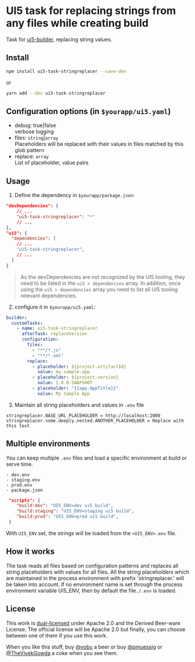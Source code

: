 # UI5 task for replacing strings from any files while creating build

Task for [ui5-builder](https://github.com/SAP/ui5-builder), replacing string values.

## Install

```bash
npm install ui5-task-stringreplacer --save-dev
```

or

```bash
yarn add --dev ui5-task-stringreplacer
```

## Configuration options (in `$yourapp/ui5.yaml`)

- debug: true|false  
  verbose logging
- files: `string`|`array`  
  Placeholders will be replaced with their values in files matched by this glob pattern
- replace: `array`  
  List of placeholder, value pairs

## Usage

1. Define the dependency in `$yourapp/package.json`:

```json
"devDependencies": {
    // ...
    "ui5-task-stringreplacer": "*"
    // ...
},
"ui5": {
  "dependencies": [
    // ...
    "ui5-task-stringreplacer",
    // ...
  ]
}
```

> As the devDependencies are not recognized by the UI5 tooling, they need to be listed in the `ui5 > dependencies` array. In addition, once using the `ui5 > dependencies` array you need to list all UI5 tooling relevant dependencies.

2. configure it in `$yourapp/ui5.yaml`:

```yaml
builder:
  customTasks:
    - name: ui5-task-stringreplacer
      afterTask: replaceVersion
      configuration:
        files:
          - "**/*.js"
          - "**/*.xml"
        replace:
          - placeholder: ${project.artifactId}
            value: my.sample.app
          - placeholder: ${project.version}
            value: 1.0.0-SNAPSHOT
          - placeholder: "{{app.AppTitle}}"
            value: My Sample App
```

3. Maintain all string placeholders and values in `.env` file

```env
stringreplacer.BASE_URL_PLACEHOLDER = http://localhost:2000
stringreplacer.some.deeply.nested.ANOTHER_PLACEHOLDER = Replace with this text
```

## Multiple environments

You can keep multiple `.env` files and load a specific environment at build or serve time.

```
- dev.env
- staging.env
- prod.env
- package.json
```

```json
 "scripts": {
    "build:dev": "UI5_ENV=dev ui5 build",
    "build:staging": "UI5_ENV=staging ui5 build",
    "build:prod": "UI5_ENV=prod ui5 build",
 }
```

With `UI5_ENV` set, the strings will be loaded from the `<UI5_ENV>.env` file.

## How it works

The task reads all files based on configuration patterns and replaces all string placeholders with values for all files. All the string placeholders which are maintained in the process environment with prefix 'stringreplacer.' will be taken into account. If no environment name is set through the process environment variable UI5_ENV, then by default the file`./.env` is loaded.

## License

This work is [dual-licensed](../../LICENSE) under Apache 2.0 and the Derived Beer-ware License. The official license will be Apache 2.0 but finally, you can choose between one of them if you use this work.

When you like this stuff, buy [@vobu](https://twitter.com/vobu) a beer or buy [@pmuessig](https://twitter.com/pmuessig) or [@TheVivekGowda](https://twitter.com/TheVivekGowda) a coke when you see them.
